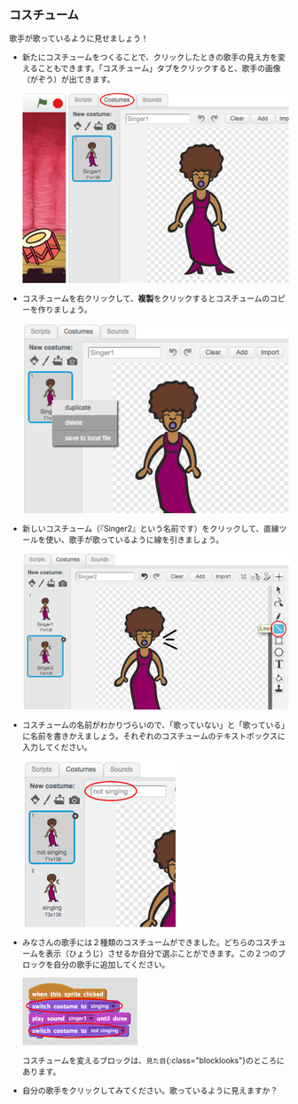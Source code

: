 ## コスチューム

歌手が歌っているように見せましょう！

+ 新たにコスチュームをつくることで、クリックしたときの歌手の見え方を変えることもできます。「コスチューム」タブをクリックすると、歌手の画像（がぞう）が出てきます。
    
    ![スクリーンショット](images/band-singer-costume.png)

+ コスチュームを右クリックして、**複製**をクリックするとコスチュームのコピーを作りましょう。
    
    ![スクリーンショット](images/band-singer-duplicate.png)

+ 新しいコスチューム（『Singer2』という名前です）をクリックして、直線ツールを使い、歌手が歌っているように線を引きましょう。
    
    ![スクリーンショット](images/band-singer-click.png)

+ コスチュームの名前がわかりづらいので、「歌っていない」と「歌っている」に名前を書きかえましょう。それぞれのコスチュームのテキストボックスに入力してください。
    
    ![スクリーンショット](images/band-singer-name.png)

+ みなさんの歌手には２種類のコスチュームができました。どちらのコスチュームを表示（ひょうじ）させるか自分で選ぶことができます。この２つのブロックを自分の歌手に追加してください。
    
    ![スクリーンショット](images/band-looks.png)
    
    コスチュームを変えるブロックは、`見た目`{:class="blocklooks"}のところにあります。

+ 自分の歌手をクリックしてみてください。歌っているように見えますか？